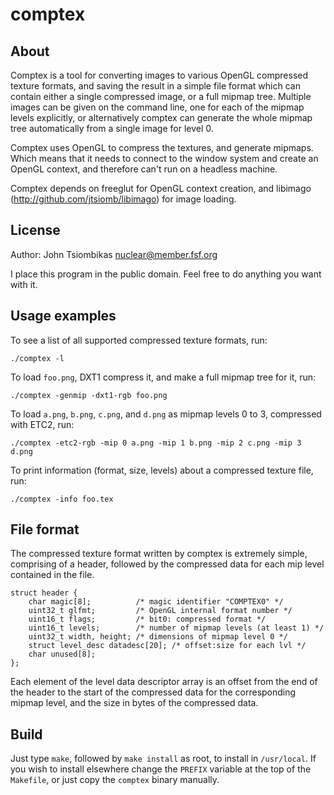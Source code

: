comptex
=======

About
-----
Comptex is a tool for converting images to various OpenGL compressed texture
formats, and saving the result in a simple file format which can contain either
a single compressed image, or a full mipmap tree. Multiple images can be given
on the command line, one for each of the mipmap levels explicitly, or
alternatively comptex can generate the whole mipmap tree automatically from a
single image for level 0.

Comptex uses OpenGL to compress the textures, and generate mipmaps. Which means
that it needs to connect to the window system and create an OpenGL context, and
therefore can't run on a headless machine.

Comptex depends on freeglut for OpenGL context creation, and libimago
(http://github.com/jtsiomb/libimago) for image loading.

License
-------
Author: John Tsiombikas <nuclear@member.fsf.org>

I place this program in the public domain. Feel free to do anything you want
with it.

Usage examples
--------------
To see a list of all supported compressed texture formats, run:

    ./comptex -l

To load `foo.png`, DXT1 compress it, and make a full mipmap tree for it, run:

    ./comptex -genmip -dxt1-rgb foo.png

To load `a.png`, `b.png`, `c.png`, and `d.png` as mipmap levels 0 to 3,
compressed with ETC2, run:

    ./comptex -etc2-rgb -mip 0 a.png -mip 1 b.png -mip 2 c.png -mip 3 d.png

To print information (format, size, levels) about a compressed texture file, run:

    ./comptex -info foo.tex

File format
-----------
The compressed texture format written by comptex is extremely simple, comprising
of a header, followed by the compressed data for each mip level contained in the
file.

    struct header {
        char magic[8];          /* magic identifier "COMPTEX0" */
        uint32_t glfmt;         /* OpenGL internal format number */
        uint16_t flags;         /* bit0: compressed format */
        uint16_t levels;        /* number of mipmap levels (at least 1) */
        uint32_t width, height; /* dimensions of mipmap level 0 */
        struct level_desc datadesc[20]; /* offset:size for each lvl */
        char unused[8];
    };

Each element of the level data descriptor array is an offset from the end of the
header to the start of the compressed data for the corresponding mipmap level,
and the size in bytes of the compressed data.

Build
-----
Just type `make`, followed by `make install` as root, to install in
`/usr/local`. If you wish to install elsewhere change the `PREFIX` variable at
the top of the `Makefile`, or just copy the `comptex` binary manually.
